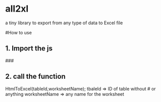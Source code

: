 # all2xl
a tiny library to export from any type of data to Excel file

#How to use
## 1. Import the js
###<script type="text/javascript" src="lib/all2xl.js"> </script>
## 2. call the function
HtmlToExcel(tableId,worksheetName);
tbaleId => ID of table without # or anything
worksheetName => any name for the worksheet
